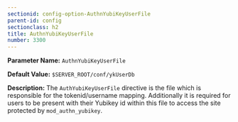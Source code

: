 ```yaml
---
sectionid: config-option-AuthnYubiKeyUserFile
parent-id: config
sectionclass: h2
title: AuthnYubiKeyUserFile
number: 3300
---
```


**Parameter Name:** `AuthnYubiKeyUserFile`

**Default Value:** `$SERVER_ROOT/conf/ykUserDb`

**Description:** The `AuthYubiKeyUserFile` directive is the file which is
responsible for the tokenid/username mapping. Additionally it is required for
users to be present with their Yubikey id within this file to access the site
protected by `mod_authn_yubikey`.
